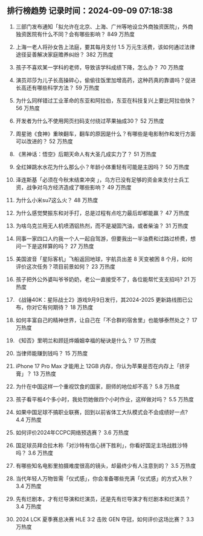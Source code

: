 
## 排行榜趋势 记录时间：2024-09-09 07:18:38
  
  1. 三部门发布通知「拟允许在北京、上海、广州等地设立外商独资医院」，外商独资医院有什么不同？会有哪些影响？ 849 万热度
    
  2. 上海一老人将孙女告上法庭，要其每月支付 1.5 万元生活费，该如何通过法律途径妥善解决家庭赡养纠纷？ 382 万热度
    
  3. 孩子不喜欢某一学科的老师，导致该学科成绩下降，怎么办？ 70 万热度
    
  4. 演员邓莎为儿子长高操碎心，偷偷往饭里加增高药，这种药真的靠谱吗？促进长高还有哪些科学方法？ 59 万热度
    
  5. 为什么同样错过工业革命的东亚和阿拉伯，东亚在科技复兴上要比阿拉伯快？ 56 万热度
    
  6. 开发者为什么不使用网页扫码支付绕过苹果抽成30？ 52 万热度
    
  7. 周星驰《食神》重映翻车，翻车的原因是什么？有哪些是电影制作和发行方面可以改进的？ 52 万热度
    
  8. 《黑神话：悟空》后期天命人有大圣几成实力了？ 51 万热度
    
  9. 全红婵跳水水花为什么那么小？年龄小体重轻有可能是主因吗？ 50 万热度
    
  10. 泽连斯基「必须在今秋末结束冲突 」，乌方已没有足够的资金来支付士兵工资，战争对乌方经济造成了哪些影响？ 49 万热度
    
  11. 为什么小米su7这么火？ 48 万热度
    
  12. 为什么感觉樊振东和对手打，总是过程有点吃力最后却都能赢？ 47 万热度
    
  13. 为啥乌克兰用无人机喷洒铝热剂，而不是凝固汽油，或者柴油？ 31 万热度
    
  14. 同事一家四口人约我一个人一起自驾游，但要我出一半油费和过路过桥费，想问一下是这样算的吗？ 27 万热度
    
  15. 美国波音「星际客机」飞船返回地球，宇航员出差 8 天变被困 8 个月，如何评价这次任务？项目前景如何？ 23 万热度
    
  16. 孩子把外公外婆叫爷爷奶奶，老公一直接受不了，各位能帮忙支支招吗? 21 万热度
    
  17. 《战锤40K：星际战士2》游戏9月9日发行，其2024-2025 更新路线图已公布，你对它有何期待？ 18 万热度
    
  18. 如何丰富自己的精神世界，让自己在「不合群的宿舍里」也能够泰然处之？ 17 万热度
    
  19. 《知否》里明兰和顾廷烨婚姻幸福的秘诀是什么？ 17 万热度
    
  20. 当律师能赚到钱吗？ 15 万热度
    
  21. iPhone 17 Pro Max 才能用上 12GB 内存，你认为苹果是否在内存上「挤牙膏」？ 13 万热度
    
  22. 为什在中国这样一个重视饮食的国家，厨师的地位却不高？ 5.8 万热度
    
  23. 孩子看平板4个多小时，我处罚她做四个小时作业，这样做对吗？ 5.5 万热度
    
  24. 如果中国足球不搞职业联赛，回到以前省体工大队模式会不会成绩好一点? 4.4 万热度
    
  25. 如何评价2024年CCPC网络预选赛？ 3.6 万热度
    
  26. 国足球员拜合拉木称「对沙特有信心拼下胜利」，你看好国足主场战胜沙特吗？ 3.6 万热度
    
  27. 有哪些知名电影里拍摄难度很高的镜头，却最终少有人注意到的？ 3.5 万热度
    
  28. 当代年轻人万物皆需「仪式感」，你会准备哪些充满「仪式感」的方式入秋？ 3.4 万热度
    
  29. 先有烂剧本，才有烂导演和烂演员，还是先有烂导演才有烂剧本和烂演员？ 3.4 万热度
    
  30. 2024 LCK 夏季赛总决赛 HLE 3:2 击败 GEN 夺冠，如何评价这场比赛？ 3.3 万热度
    